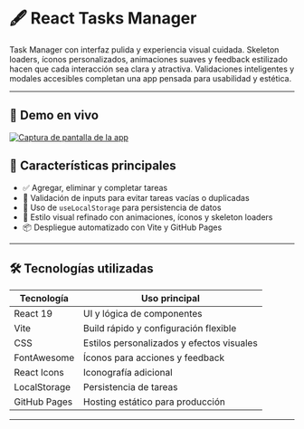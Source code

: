 # 🖋️ React Tasks Manager

Task Manager con interfaz pulida y experiencia visual cuidada. Skeleton loaders, íconos personalizados, animaciones suaves y feedback estilizado hacen que cada interacción sea clara y atractiva. Validaciones inteligentes y modales accesibles completan una app pensada para usabilidad y estética.

---

## 🚀 Demo en vivo

[![Captura de pantalla de la app](https://github.com/user-attachments/assets/75d6d5be-2203-4367-a1de-bfa27efb2853)](https://edgar-devep.github.io/React-Tasks-Manager/)


## 🧠 Características principales

- ✅ Agregar, eliminar y completar tareas
- 🧹 Validación de inputs para evitar tareas vacías o duplicadas
- 🧩 Uso de `useLocalStorage` para persistencia de datos
- 🎨 Estilo visual refinado con animaciones, íconos y skeleton loaders
- 📦 Despliegue automatizado con Vite y GitHub Pages

---

## 🛠️ Tecnologías utilizadas

| Tecnología        | Uso principal                             |
|------------------|--------------------------------------------|
| React 19         | UI y lógica de componentes                 |
| Vite             | Build rápido y configuración flexible      |
| CSS              | Estilos personalizados y efectos visuales  |
| FontAwesome      | Íconos para acciones y feedback            |
| React Icons      | Iconografía adicional                      |
| LocalStorage     | Persistencia de tareas                     |
| GitHub Pages     | Hosting estático para producción           |

---
